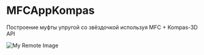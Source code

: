 # MFCAppKompas
Построение муфты упругой со звёздочкой используя MFC + Kompas-3D API

![My Remote Image](https://disk.yandex.ru/i/yjvhvoI9OR9Asg)
